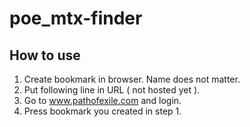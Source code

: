 # poe_mtx-finder

## How to use
1. Create bookmark in browser. Name does not matter.
2. Put following line in URL ( not hosted yet ).
3. Go to www.pathofexile.com and login.
4. Press bookmark you created in step 1.